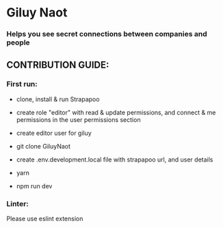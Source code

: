 # Giluy Naot

### Helps you see secret connections between companies and people

## CONTRIBUTION GUIDE:

### First run:

- clone, install & run Strapapoo
- create role "editor" with read & update permissions, and connect & me permissions in the user permissions section
- create editor user for giluy

- git clone GiluyNaot
- create .env.development.local file with strapapoo url, and user details
- yarn
- npm run dev

### Linter:

Please use eslint extension
